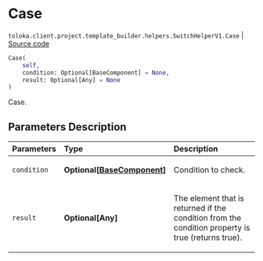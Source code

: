 # Case
`toloka.client.project.template_builder.helpers.SwitchHelperV1.Case` | [Source code](https://github.com/Toloka/toloka-kit/blob/v1.1.0.post1/src/client/project/template_builder/helpers.py#L211)

```python
Case(
    self,
    condition: Optional[BaseComponent] = None,
    result: Optional[Any] = None
)
```

Case.

## Parameters Description

| Parameters | Type | Description |
| :----------| :----| :-----------|
`condition`|**Optional\[[BaseComponent](toloka.client.project.template_builder.base.BaseComponent.md)\]**|<p>Condition to check.</p>
`result`|**Optional\[Any\]**|<p>The element that is returned if the condition from the condition property is true (returns true).</p>
